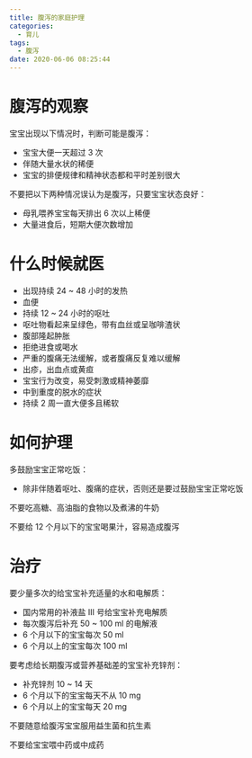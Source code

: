 ```yaml
---
title: 腹泻的家庭护理
categories:
  - 育儿
tags:
  - 腹泻
date: 2020-06-06 08:25:44
---
```


# 腹泻的观察

宝宝出现以下情况时，判断可能是腹泻：

- 宝宝大便一天超过 3 次
- 伴随大量水状的稀便
- 宝宝的排便规律和精神状态都和平时差别很大
<!-- more -->
不要把以下两种情况误认为是腹泻，只要宝宝状态良好：

- 母乳喂养宝宝每天排出 6 次以上稀便
- 大量进食后，短期大便次数增加

# 什么时候就医

- 出现持续 24 ~ 48 小时的发热
- 血便
- 持续 12 ~ 24 小时的呕吐
- 呕吐物看起来呈绿色，带有血丝或呈咖啡渣状
- 腹部隆起肿胀
- 拒绝进食或喝水
- 严重的腹痛无法缓解，或者腹痛反复难以缓解
- 出疹，出血点或黄疸
- 宝宝行为改变，易受刺激或精神萎靡
- 中到重度的脱水的症状
- 持续 2 周一直大便多且稀软

# 如何护理

多鼓励宝宝正常吃饭：

- 除非伴随着呕吐、腹痛的症状，否则还是要过鼓励宝宝正常吃饭

不要吃高糖、高油脂的食物以及煮沸的牛奶

不要给 12 个月以下的宝宝喝果汁，容易造成腹泻

# 治疗

要少量多次的给宝宝补充适量的水和电解质：

- 国内常用的补液盐 Ⅲ 号给宝宝补充电解质
- 每次腹泻后补充 50 ~ 100 ml 的电解液
- 6 个月以下的宝宝每次 50 ml
- 6 个月以上的宝宝每次 100 ml

要考虑给长期腹泻或营养基础差的宝宝补充锌剂：

- 补充锌剂 10 ~ 14 天
- 6 个月以下的宝宝每天不从 10 mg
- 6 个月以上的宝宝每天 20 mg

不要随意给腹泻宝宝服用益生菌和抗生素

不要给宝宝喂中药或中成药

